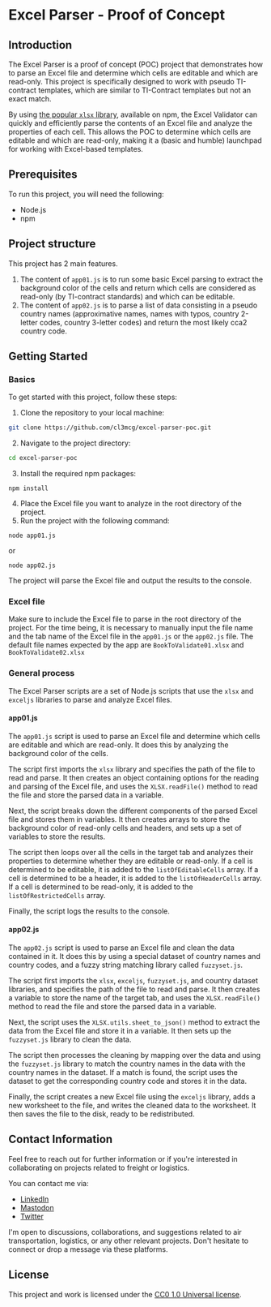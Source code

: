 # Excel Parser - Proof of Concept

## Introduction

The Excel Parser is a proof of concept (POC) project that demonstrates how to parse an Excel file and determine which cells are editable and which are read-only. This project is specifically designed to work with pseudo TI-contract templates, which are similar to TI-Contract templates but not an exact match.

By using [the popular `xlsx` library](https://www.npmjs.com/package/xlsx), available on npm, the Excel Validator can quickly and efficiently parse the contents of an Excel file and analyze the properties of each cell. This allows the POC to determine which cells are editable and which are read-only, making it a (basic and humble) launchpad for working with Excel-based templates.

## Prerequisites

To run this project, you will need the following:

- Node.js
- npm

## Project structure

This project has 2 main features.

1. The content of `app01.js` is to run some basic Excel parsing to extract the background color of the cells and return which cells are considered as read-only (by TI-contract standards) and which can be editable.
2. The content of `app02.js` is to parse a list of data consisting in a pseudo country names (approximative names, names with typos, country 2-letter codes, country 3-letter codes) and return the most likely cca2 country code.

## Getting Started

### Basics

To get started with this project, follow these steps:

1. Clone the repository to your local machine:

```bash
git clone https://github.com/cl3mcg/excel-parser-poc.git
```

2. Navigate to the project directory:

```bash
cd excel-parser-poc
```

3. Install the required npm packages:

```
npm install
```

4. Place the Excel file you want to analyze in the root directory of the project.
5. Run the project with the following command:

```
node app01.js
```

or

```
node app02.js
```

The project will parse the Excel file and output the results to the console.

### Excel file

Make sure to include the Excel file to parse in the root directory of the project.
For the time being, it is necessary to manually input the file name and the tab name of the Excel file in the `app01.js` or the `app02.js` file.
The default file names expected by the app are `BookToValidate01.xlsx` and `BookToValidate02.xlsx`

### General process

The Excel Parser scripts are a set of Node.js scripts that use the `xlsx` and `exceljs` libraries to parse and analyze Excel files.

#### app01.js

The `app01.js` script is used to parse an Excel file and determine which cells are editable and which are read-only. It does this by analyzing the background color of the cells.

The script first imports the `xlsx` library and specifies the path of the file to read and parse. It then creates an object containing options for the reading and parsing of the Excel file, and uses the `XLSX.readFile()` method to read the file and store the parsed data in a variable.

Next, the script breaks down the different components of the parsed Excel file and stores them in variables. It then creates arrays to store the background color of read-only cells and headers, and sets up a set of variables to store the results.

The script then loops over all the cells in the target tab and analyzes their properties to determine whether they are editable or read-only. If a cell is determined to be editable, it is added to the `listOfEditableCells` array. If a cell is determined to be a header, it is added to the `listOfHeaderCells` array. If a cell is determined to be read-only, it is added to the `listOfRestrictedCells` array.

Finally, the script logs the results to the console.

#### app02.js

The `app02.js` script is used to parse an Excel file and clean the data contained in it. It does this by using a special dataset of country names and country codes, and a fuzzy string matching library called `fuzzyset.js`.

The script first imports the `xlsx`, `exceljs`, `fuzzyset.js`, and country dataset libraries, and specifies the path of the file to read and parse. It then creates a variable to store the name of the target tab, and uses the `XLSX.readFile()` method to read the file and store the parsed data in a variable.

Next, the script uses the `XLSX.utils.sheet_to_json()` method to extract the data from the Excel file and store it in a variable. It then sets up the `fuzzyset.js` library to clean the data.

The script then processes the cleaning by mapping over the data and using the `fuzzyset.js` library to match the country names in the data with the country names in the dataset. If a match is found, the script uses the dataset to get the corresponding country code and stores it in the data.

Finally, the script creates a new Excel file using the `exceljs` library, adds a new worksheet to the file, and writes the cleaned data to the worksheet. It then saves the file to the disk, ready to be redistributed.

## Contact Information

Feel free to reach out for further information or if you're interested in collaborating on projects related to freight or logistics.

You can contact me via:

- [LinkedIn](https://www.linkedin.com/in/cl3mcg/?locale=en_US)
- [Mastodon](https://fosstodon.org/@cl3mcg)
- [Twitter](https://twitter.com/cl3mcg)

I'm open to discussions, collaborations, and suggestions related to air transportation, logistics, or any other relevant projects. Don't hesitate to connect or drop a message via these platforms.

## License

This project and work is licensed under the [CC0 1.0 Universal license](https://creativecommons.org/publicdomain/zero/1.0/).
